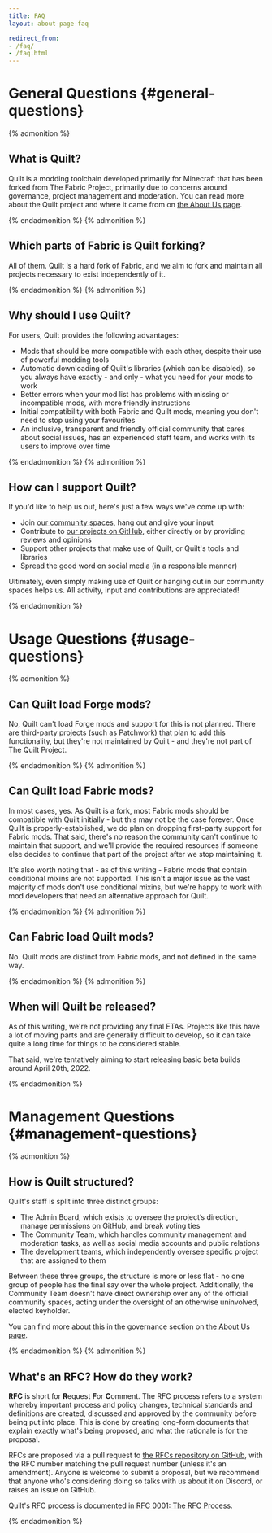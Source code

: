 ```yaml
---
title: FAQ
layout: about-page-faq

redirect_from:
- /faq/
- /faq.html
---
```


# General Questions {#general-questions}

{% admonition %}

## What is Quilt?

Quilt is a modding toolchain developed primarily for Minecraft that has been forked from The Fabric Project, primarily 
due to concerns around governance, project management and moderation. You can read more about the Quilt project and 
where it came from on [the About Us page](/about).

{% endadmonition %}
{% admonition %}

## Which parts of Fabric is Quilt forking?

All of them. Quilt is a hard fork of Fabric, and we aim to fork and maintain all projects necessary to exist
independently of it.

{% endadmonition %}
{% admonition %}

## Why should I use Quilt?

For users, Quilt provides the following advantages:

* Mods that should be more compatible with each other, despite their use of powerful modding tools
* Automatic downloading of Quilt's libraries (which can be disabled), so you always have exactly - and only - what you 
  need for your mods to work
* Better errors when your mod list has problems with missing or incompatible mods, with more friendly instructions
* Initial compatibility with both Fabric and Quilt mods, meaning you don't need to stop using your favourites
* An inclusive, transparent and friendly official community that cares about social issues, has an experienced staff 
  team, and works with its users to improve over time

{% endadmonition %}
{% admonition %}

## How can I support Quilt?

If you'd like to help us out, here's just a few ways we've come up with:

* Join [our community spaces](/community), hang out and give your input
* Contribute to [our projects on GitHub](https://github.com/quiltmc), either directly or by providing reviews and
  opinions
* Support other projects that make use of Quilt, or Quilt's tools and libraries
* Spread the good word on social media (in a responsible manner)

[//]: # (* Help with ongoing costs by [supporting us financially on OpenCollective]&#40;https://opencollective.com/quiltmc&#41;)

Ultimately, even simply making use of Quilt or hanging out in our community spaces helps us. All activity, input and
contributions are appreciated!

{% endadmonition %}

# Usage Questions {#usage-questions}

{% admonition %}

## Can Quilt load Forge mods?

No, Quilt can't load Forge mods and support for this is not planned. There are third-party projects (such as Patchwork)
that plan to add this functionality, but they're not maintained by Quilt - and they're not part of The Quilt Project.

{% endadmonition %}
{% admonition %}

## Can Quilt load Fabric mods?

In most cases, yes. As Quilt is a fork, most Fabric mods should be compatible with Quilt initially - but this may not be
the case forever. Once Quilt is properly-established, we do plan on dropping first-party support for Fabric mods. That
said, there's no reason the community can't continue to maintain that support, and we'll provide the required resources
if someone else decides to continue that part of the project after we stop maintaining it.

It's also worth noting that - as of this writing - Fabric mods that contain conditional mixins are not supported. This
isn't a major issue as the vast majority of mods don't use conditional mixins, but we're happy to work with mod 
developers that need an alternative approach for Quilt.

{% endadmonition %}
{% admonition %}

## Can Fabric load Quilt mods?

No. Quilt mods are distinct from Fabric mods, and not defined in the same way.

{% endadmonition %}
{% admonition %}

## When will Quilt be released?

As of this writing, we're not providing any final ETAs. Projects like this have a lot of moving parts and are generally
difficult to develop, so it can take quite a long time for things to be considered stable.

That said, we're tentatively aiming to start releasing basic beta builds around April 20th, 2022. 
[<i class="fas fa-cannabis has-text-dark is-pulled-right"></i>](https://www.youtube.com/watch?v=DJfg39WkMvE)

{% endadmonition %}

# Management Questions {#management-questions}

{% admonition %}

## How is Quilt structured?

Quilt's staff is split into three distinct groups:

* The Admin Board, which exists to oversee the project’s direction, manage permissions on GitHub, and break voting ties
* The Community Team, which handles community management and moderation tasks, as well as social media accounts and public relations
* The development teams, which independently oversee specific project that are assigned to them

Between these three groups, the structure is more or less flat - no one group of people has the final say over the
whole project. Additionally, the Community Team doesn't have direct ownership over any of the official community 
spaces, acting under the oversight of an otherwise uninvolved, elected keyholder.

You can find more about this in the governance section on [the About Us page](/about/#governance).

{% endadmonition %}
{% admonition %}

## What's an RFC? How do they work?

**RFC** is short for **R**equest **F**or **C**omment. The RFC process refers to a system whereby important process and
policy changes, technical standards and definitions are created, discussed and approved by the community before being
put into place. This is done by creating long-form documents that explain exactly what's being proposed, and what the
rationale is for the proposal.

RFCs are proposed via a pull request to [the RFCs repository on GitHub](https://github.com/QuiltMC/rfcs), with the RFC
number matching the pull request number (unless it's an amendment). Anyone is welcome to submit a proposal, but we
recommend that anyone who's considering doing so talks with us about it on Discord, or raises an issue on GitHub.

Quilt's RFC process is documented in 
[RFC 0001: The RFC Process](https://github.com/QuiltMC/rfcs/blob/master/structure/0001-rfc-process.md).

{% endadmonition %}

